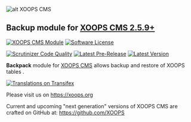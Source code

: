 ![alt XOOPS CMS](https://xoops.org/images/logoXoops4GithubRepository.png)
## Backup module for  [XOOPS CMS 2.5.9+](https://xoops.org)
[![XOOPS CMS Module](https://img.shields.io/badge/XOOPS%20CMS-Module-blue.svg)](https://xoops.org)
[![Software License](https://img.shields.io/badge/license-GPL-brightgreen.svg?style=flat)](http://www.gnu.org/licenses/gpl-2.0.html)

[![Scrutinizer Code Quality](https://img.shields.io/scrutinizer/g/XoopsModules25x/backpack.svg?style=flat)](https://scrutinizer-ci.com/g/XoopsModules25x/backpack/?branch=master)
[![Latest Pre-Release](https://img.shields.io/github/tag/XoopsModules25x/backpack.svg?style=flat)](https://github.com/XoopsModules25x/backpack/tags/)
[![Latest Version](https://img.shields.io/github/release/XoopsModules25x/backpack.svg?style=flat)](https://github.com/XoopsModules25x/backpack/releases/)

**Backpack** module for [XOOPS CMS](https://xoops.org) allows backup and restore of XOOPS tables .

[![Translations on Transifex](https://xoops.org/images/translations-transifex-blue.svg)](https://www.transifex.com/xoops)

Please visit us on https://xoops.org

Current and upcoming "next generation" versions of XOOPS CMS are crafted on GitHub at: https://github.com/XOOPS
